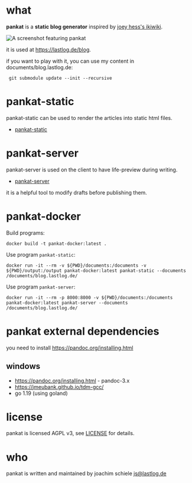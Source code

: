 # what
**pankat** is a **static blog generator** inspired by [joey hess's ikiwiki](https://ikiwiki.info/users/joey/).

![A screenshot featuring pankat](https://raw.githubusercontent.com/nixcloud/pankat/master/screenshots/pankat.jpg)

it is used at <https://lastlog.de/blog>.

if you want to play with it, you can use my content in documents/blog.lastlog.de:

     git submodule update --init --recursive

# pankat-static

pankat-static can be used to render the articles into static html files.

* [pankat-static](cmd/pankat-static/README.md)

# pankat-server

pankat-server is used on the client to have life-preview during writing.

* [pankat-server](cmd/pankat-server/README.md)

it is a helpful tool to modify drafts before publishing them.

# pankat-docker

Build programs:

    docker build -t pankat-docker:latest .

Use program `pankat-static`:

    docker run -it --rm -v ${PWD}/documents:/documents -v ${PWD}/output:/output pankat-docker:latest pankat-static --documents /documents/blog.lastlog.de/

Use program `pankat-server`:

    docker run -it --rm -p 8000:8000 -v ${PWD}/documents:/documents pankat-docker:latest pankat-server --documents /documents/blog.lastlog.de/

# pankat external dependencies

you need to install https://pandoc.org/installing.html

## windows

* https://pandoc.org/installing.html - pandoc-3.x
* https://jmeubank.github.io/tdm-gcc/
* go 1.19 (using goland)

# license
pankat is licensed AGPL v3, see [LICENSE](LICENSE) for details.

# who

pankat is written and maintained by joachim schiele [js@lastlog.de](mailto:js@lastlog.de)



